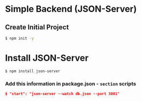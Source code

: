 # Simple Backend (JSON-Server)

## Create Initial Project
```sh
$ npm init -y
```

# Install JSON-Server
```sh
$ npm install json-server
```
### Add this information in package.json - `section` scripts
```json
$ "start": "json-server --watch db.json --port 3001"
```
